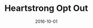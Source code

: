 ---
title: Heartstrong Opt Out
articlename: >-
  Participation Rates With Opt-out Enrollment in a Remote Monitoring Intervention for Patients With Myocardial Infarction
date: 2016-10-01
summary: >-
  For low-risk interventions, opt-out approaches can improve the efficiency of recruitment, expand the intervention to those who are otherwise less likely to participate, and increase generalizability of clinical trials to a broader population.
authors: >-
  Shivan J. Mehta, MD, MBA, MSHP; Andrea B. Troxel, ScD; Noora Marcus, MA; Christina Jameson, BS; Devon Taylor, BS; David A. Asch, MD, MBA; Kevin G. Volpp, MD, PhD
externallink: 'http://jamanetwork.com/journals/jamacardiology/article-abstract/2549969'
journal: JAMA Cardiol.
---